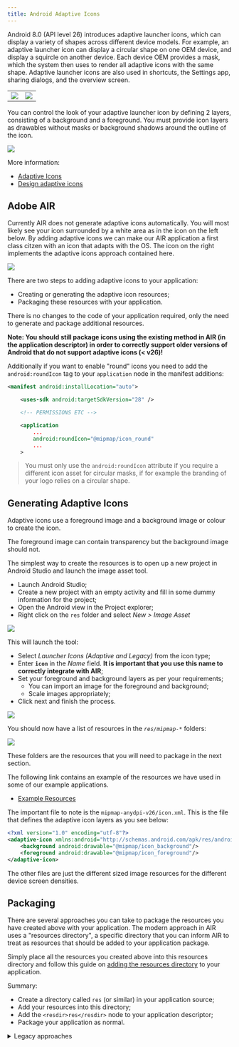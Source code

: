 ```yaml
---
title: Android Adaptive Icons
---
```


Android 8.0 (API level 26) introduces adaptive launcher icons, which can display a variety of shapes across different device models. For example, an adaptive launcher icon can display a circular shape on one OEM device, and display a squircle on another device. Each device OEM provides a mask, which the system then uses to render all adaptive icons with the same shape. Adaptive launcher icons are also used in shortcuts, the Settings app, sharing dialogs, and the overview screen.


| | |
| --- | --- | 
| ![](images/NB_Icon_Mask_Shapes_Ext_01.gif) | ![](images/NB_Icon_Mask_Shapes_Ext_02.gif) |


You can control the look of your adaptive launcher icon by defining 2 layers, consisting of a background and a foreground. You must provide icon layers as drawables without masks or background shadows around the outline of the icon.


![](images/NB_Icon_Layers_3D_03_ext.gif)


More information:
- [Adaptive Icons](https://developer.android.com/guide/practices/ui_guidelines/icon_design_adaptive)
- [Design adaptive icons](https://medium.com/google-design/designing-adaptive-icons-515af294c783)



## Adobe AIR

Currently AIR does not generate adaptive icons automatically. You will most likely see your icon surrounded by a white area as in the icon on the left below. By adding adaptive icons we can make our AIR application a first class citzen with an icon that adapts with the OS. The icon on the right implements the adaptive icons approach contained here.

![](images/android-adaptive-icons.png)



There are two steps to adding adaptive icons to your application:

- Creating or generating the adaptive icon resources;
- Packaging these resources with your application.

There is no changes to the code of your application required, only the need to generate and package additional resources.


**Note: You should still package icons using the existing method in AIR (in the application descriptor) in order to correctly support older versions of Android that do not support adaptive icons (< v26)!**



Additionally if you want to enable "round" icons you need to add the `android:roundIcon` tag to your `application` node in the manifest additions:


```xml
<manifest android:installLocation="auto">

    <uses-sdk android:targetSdkVersion="28" />

    <!-- PERMISSIONS ETC -->

    <application 
        ...
        android:roundIcon="@mipmap/icon_round" 
        ...
    >

```

>
> You must only use the `android:roundIcon` attribute if you require a different icon asset for circular masks, if for example the branding of your logo relies on a circular shape.
>


## Generating Adaptive Icons

Adaptive icons use a foreground image and a background image or colour to create the icon.

The foreground image can contain transparency but the background image should not. 


The simplest way to create the resources is to open up a new project in Android Studio and launch the image asset tool.

- Launch Android Studio;
- Create a new project with an empty activity and fill in some dummy information for the project;
- Open the Android view in the Project explorer;
- Right click on the `res` folder and select *New > Image Asset*

![](images/android-adaptive-icons-launchimageassettool.png)


 
This will launch the tool:

- Select *Launcher Icons (Adaptive and Legacy)* from the icon type;
- Enter **`icon`** in the *Name* field. **It is important that you use this name to correctly integrate with AIR**;
- Set your foreground and background layers as per your requirements;
    - You can import an image for the foreground and background;
    - Scale images appropriately;
- Click next and finish the process.

![](images/android-adaptive-icons-imageassettool.png)


You should now have a list of resources in the *`res/mipmap-*`* folders:

![](images/android-adaptive-icons-resources.png)

These folders are the resources that you will need to package in the next section.

The following link contains an example of the resources we have used in some of our example applications.

- [Example Resources](resources/android/adaptive-icons-example-resources.zip)

The important file to note is the `mipmap-anydpi-v26/icon.xml`. This is the file that defines the adaptive icon layers as you see below:

```xml
<?xml version="1.0" encoding="utf-8"?>
<adaptive-icon xmlns:android="http://schemas.android.com/apk/res/android">
    <background android:drawable="@mipmap/icon_background"/>
    <foreground android:drawable="@mipmap/icon_foreground"/>
</adaptive-icon>
```

The other files are just the different sized image resources for the different device screen densities.






## Packaging 


There are several approaches you can take to package the resources you have created above with your application. The modern approach in AIR uses a "resources directory", a specific directory that you can inform AIR to treat as resources that should be added to your application package.

Simply place all the resources you created above into this resources directory and follow this guide on [adding the resources directory](https://airsdk.dev/docs/tutorials/platform/android/custom-resources) to your application. 

Summary:
- Create a directory called `res` (or similar) in your application source;
- Add your resources into this directory;
- Add the `<resdir>res</resdir>` node to your application descriptor;
- Package your application as normal.


<details><summary>Legacy approaches</summary>
<p>

### Legacy approaches 

The following methods have been used in the past prior to the ability of using the resources directory. 

:::caution
Do not use these approaches unless you cannot move to the new resources directory approach. These are deprecated and are no longer recommended.
:::

#### Resources in ANEs 

It is possible to to package your adaptive icon in a [Custom Resources ANE](https://github.com/distriqt/ANE-CustomResources). 

This has the advantage of not requiring modification of the AIR SDK, instead simply packaging an ANE with your application containing the adaptive icon. 

All that is required here is adding the resources created above to your custom resources extension and packaging that ANE with your application. Follow the directions in the repository link above to help create your custom resources extension, or contact us and we can create one for you.



#### Modifying the AIR SDK

The simplest method to give your AIR application an adaptive icon is to add your adaptive icon resources to the AIR SDK.

This method requires no creation of an ANE and similarly requires no changes to your code, however you will have to modify your version of the AIR SDK, for each application you package.

To get started open up the AIR SDK Android resources directory located at `AIRSDK/lib/android/lib/resources/app_entry/res/`. This directory contains all of the resources that AIR will package with your application.

Copy all the resources you generated earlier in the `mipmap` folders into the AIR SDK directory, being careful to merge any existing folders. Now repackage your application with the modified SDK and you should now see the adaptive icon.

</p>
</details>